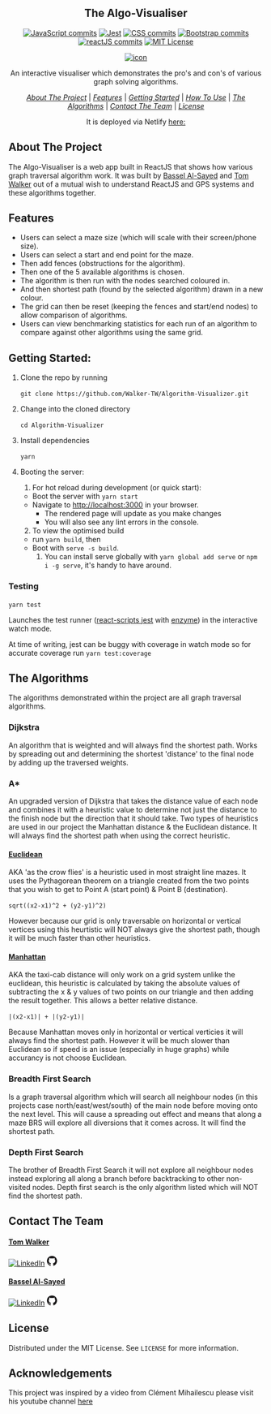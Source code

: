 <h2 align="center"> The Algo-Visualiser</h2>

<div align="center"> 

[![JavaScript commits][javascriptcommits]](https://sourcerer.io/walker-tw)
[![Jest][jest]](https://sourcerer.io/basselalsayed)
[![CSS commits][csscommits]](https://sourcerer.io/walker-tw)
[![Bootstrap commits][bootstrapcommits]](https://sourcerer.io/basselalsayed)
[![reactJS commits][reactjscommits]](https://sourcerer.io/basselalsayed)
[![MIT License][license-shield]][license-url]

</div>

<p align="center">
  <a href="https://github.com/Walker-TW/Algorithm-Visualizer">
      <img src="https://st3.depositphotos.com/1216158/14623/v/450/depositphotos_146238761-stock-illustration-solvable-circular-maze-element.jpg" width="200" height="200" alt="icon">
  </a>

  <p align="center">
    An interactive visualiser which demonstrates the pro's and con's of various graph solving algorithms.
 
  </p>
</p>

<div align= "center">

[_About The Project_](#About-The-Project) | [_Features_](#Features) | [_Getting Started_](#Getting-Started) | [_How To Use_](#How-To-Use) | [_The Algorithms_](#The-Algorithms) | [_Contact The Team_](#Contact-The-Team) | [_License_](#license)

It is deployed via Netlify [here:]([https://algo-visualiser.herokuapp.com](https://the-algorithm-visualizer.netlify.app/))

</div>

## About The Project

The Algo-Visualiser is a web app built in ReactJS that shows how various graph traversal algorithm work. It was built by [Bassel Al-Sayed](https://github.com/basselalsayed) and [Tom Walker](https://github.com/Walker-TW) out of a mutual wish to understand ReactJS and GPS systems and these algorithms together.

## Features

- Users can select a maze size (which will scale with their screen/phone size).
- Users can select a start and end point for the maze.
- Then add fences (obstructions for the algorithm).
- Then one of the 5 available algorithms is chosen.
- The algorithm is then run with the nodes searched coloured in.
- And then shortest path (found by the selected algorithm) drawn in a new colour.
- The grid can then be reset (keeping the fences and start/end nodes) to allow comparison of algorithms.
- Users can view benchmarking statistics for each run of an algorithm to compare against other algorithms using the same grid.

## Getting Started:

1. Clone the repo by running

   `git clone https://github.com/Walker-TW/Algorithm-Visualizer.git`

2. Change into the cloned directory

   `cd Algorithm-Visualizer`

3. Install dependencies

   `yarn`

4. Booting the server:
   1. For hot reload during development (or quick start):
   - Boot the server with `yarn start`
   - Navigate to [http://localhost:3000](http://localhost:3000) in your browser.
     - The rendered page will update as you make changes
     - You will also see any lint errors in the console.
   2. To view the optimised build
   - run `yarn build`, then
   - Boot with `serve -s build`.
     1. You can install serve globally with `yarn global add serve` or `npm i -g serve`, it's handy to have around.

### Testing

`yarn test`

Launches the test runner ([react-scripts jest](https://create-react-app.dev/docs/running-tests/) with [enzyme](https://enzymejs.github.io/enzyme/)) in the interactive watch mode.

At time of writing, jest can be buggy with coverage in watch mode so for accurate coverage run `yarn test:coverage`

## The Algorithms

The algorithms demonstrated within the project are all graph traversal algorithms.

### Dijkstra

An algorithm that is weighted and will always find the shortest path. Works by spreading out and determining the shortest 'distance' to the final node by adding up the traversed weights.

### A\*

An upgraded version of Dijkstra that takes the distance value of each node and combines it with a heuristic value to determine not just the distance to the finish node but the direction that it should take. Two types of heuristics are used in our project the Manhattan distance & the Euclidean distance. It will always find the shortest path when using the correct heuristic.

<h4><ins> Euclidean </ins></h4>

AKA 'as the crow flies' is a heuristic used in most straight line mazes. It uses the Pythagorean theorem on a triangle created from the two points that you wish to get to Point A (start point) & Point B (destination).

`sqrt((x2-x1)^2 + (y2-y1)^2)`

However because our grid is only traversable on horizontal or vertical vertices using this heurtistic will NOT always give the shortest path, though it will be much faster than other heuristics.

<h4><ins> Manhattan </ins></h4>

AKA the taxi-cab distance will only work on a grid system unlike the euclidean, this heuristic is calculated by taking the absolute values of subtracting the x & y values of two points on our triangle and then adding the result together. This allows a better relative distance.

`|(x2-x1)| + |(y2-y1)|`

Because Manhattan moves only in horizontal or vertical verticies it will always find the shortest path. However it will be much slower than Euclidean so if speed is an issue (especially in huge graphs) while accurancy is not choose Euclidean.

### Breadth First Search

Is a graph traversal algorithm which will search all neighbour nodes (in this projects case north/east/west/south) of the main node before moving onto the next level. This will cause a spreading out effect and means that along a maze BRS will explore all diversions that it comes across. It will find the shortest path.

### Depth First Search

The brother of Breadth First Search it will not explore all neighbour nodes instead exploring all along a branch before backtracking to other non-visited nodes. Depth first search is the only algorithm listed which will NOT find the shortest path.

## Contact The Team

<h4> <ins>Tom Walker </ins> </h4>

[![LinkedIn][linkedin-shield]][linkedin-urltw]
<a href="https://github.com/Walker-TW"><img src="https://github.com/Walker-TW/CV/blob/master/images/GitHub-120px.png"  height="20" width="20">
</a>

<h4> <ins>Bassel Al-Sayed </ins> </h4>

[![LinkedIn][linkedin-shield]][linkedin-urlbas]
<a href="https://github.com/basselalsayed"><img src="https://github.com/Walker-TW/CV/blob/master/images/GitHub-120px.png"  height="20" width="20">
</a>

## License

Distributed under the MIT License. See `LICENSE` for more information.

## Acknowledgements

This project was inspired by a video from Clément Mihailescu please visit his youtube channel [here](https://www.youtube.com/channel/UCaO6VoaYJv4kS-TQO_M-N_g)

[license-shield]: https://img.shields.io/github/license/othneildrew/Best-README-Template.svg?style=flat-square
[license-url]: https://github.com/Walker-TW/Algorithm-Visualizer/blob/master/LICENSE.txt
[linkedin-shield]: https://img.shields.io/badge/-LinkedIn-black.svg?style=flat-square&logo=linkedin&colorB=555
[linkedin-urltw]: https://linkedin.com/in/thomas-w-walker
[linkedin-urlbas]: https://linkedin.com/in/bsas
[javascriptcommits]: https://img.shields.io/badge/JavaScript-yellow.svg
[jest]: https://img.shields.io/badge/Jest-red.svg
[csscommits]: https://img.shields.io/badge/CSS-green.svg
[bootstrapcommits]: https://img.shields.io/badge/Bootstrap-blueviolet.svg
[reactjscommits]: https://img.shields.io/badge/ReactJS-informational.svg
